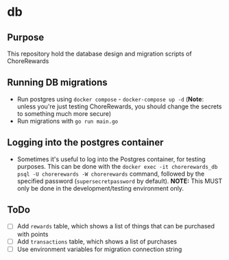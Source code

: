 # db

## Purpose

This repository hold the database design and migration scripts of ChoreRewards

## Running DB migrations

* Run postgres using `docker compose` - `docker-compose up -d` (**Note**: unless you're just testing ChoreRewards, you should change the secrets to something much more secure)
* Run migrations with `go run main.go`

## Logging into the postgres container

* Sometimes it's useful to log into the Postgres container, for testing purposes. This can be done with the `docker exec -it chorerewards_db psql -U chorerewards -W chorerewards` command, followed by the specified password (`supersecretpassword` by default). **NOTE:** This MUST only be done in the development/testing environment only.

## ToDo

* [ ] Add `rewards` table, which shows a list of things that can be purchased with points
* [ ] Add `transactions` table, which shows a list of purchases
* [ ] Use environment variables for migration connection string
